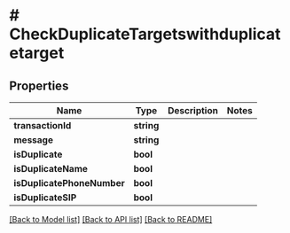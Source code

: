 # # CheckDuplicateTargetswithduplicatetarget

## Properties

Name | Type | Description | Notes
------------ | ------------- | ------------- | -------------
**transactionId** | **string** |  |
**message** | **string** |  |
**isDuplicate** | **bool** |  |
**isDuplicateName** | **bool** |  |
**isDuplicatePhoneNumber** | **bool** |  |
**isDuplicateSIP** | **bool** |  |

[[Back to Model list]](../../README.md#models) [[Back to API list]](../../README.md#endpoints) [[Back to README]](../../README.md)
